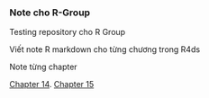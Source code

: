 ### Note cho R-Group
Testing repository cho R Group

Viết note R markdown cho từng chương trong R4ds

Note từng chapter

[Chapter 14](https://github.com/thiendattran/R-Group/blob/main/R4ds-chapter-14.html). 
[Chapter 15](https://github.com/thiendattran/R-Group/blob/main/chapter-15.md)

